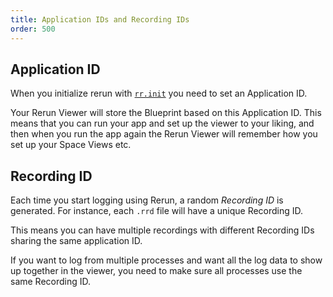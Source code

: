 ```yaml
---
title: Application IDs and Recording IDs
order: 500
---
```


## Application ID
When you initialize rerun with [`rr.init`](https://ref.rerun.io/docs/python/stable/common/initialization_functions/#rerun.init) you need to set an Application ID.

Your Rerun Viewer will store the Blueprint based on this Application ID.
This means that you can run your app and set up the viewer to your liking,
and then when you run the app again the Rerun Viewer will remember how you set up your Space Views etc.

## Recording ID
Each time you start logging using Rerun, a random _Recording ID_ is generated.
For instance, each `.rrd` file will have a unique Recording ID.

This means you can have multiple recordings with different Recording IDs sharing the same application ID.

If you want to log from multiple processes and want all the log data to show up
together in the viewer, you need to make sure all processes use the same Recording ID.
